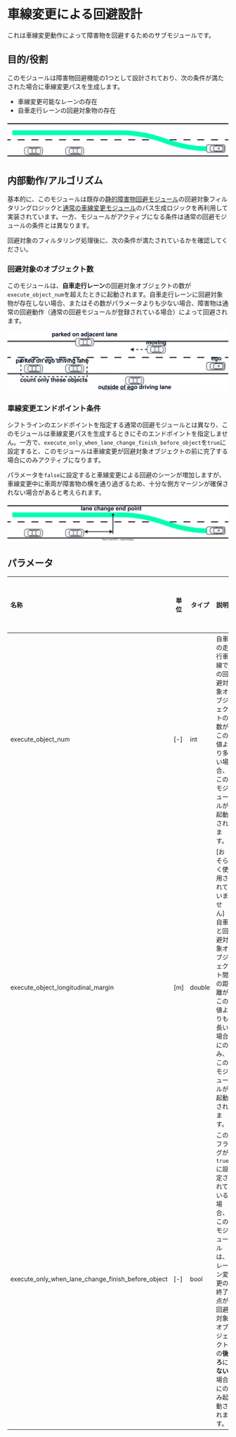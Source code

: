 # 車線変更による回避設計

これは車線変更動作によって障害物を回避するためのサブモジュールです。

## 目的/役割

このモジュールは障害物回避機能の1つとして設計されており、次の条件が満たされた場合に車線変更パスを生成します。

- 車線変更可能なレーンの存在
- 自車走行レーンの回避対象物の存在

![avoidance_by_lane_change](./images/avoidance_by_lane_change.svg)

## 内部動作/アルゴリズム

基本的に、このモジュールは既存の[静的障害物回避モジュール](../autoware_behavior_path_static_obstacle_avoidance_module/README.md)の回避対象フィルタリングロジックと[通常の車線変更モジュール](../autoware_behavior_path_lane_change_module/README.md)のパス生成ロジックを再利用して実装されています。一方、モジュールがアクティブになる条件は通常の回避モジュールの条件とは異なります。

回避対象のフィルタリング処理後に、次の条件が満たされているかを確認してください。

### 回避対象のオブジェクト数

このモジュールは、**自車走行レーン**の回避対象オブジェクトの数が`execute_object_num`を超えたときに起動されます。自車走行レーンに回避対象物が存在しない場合、またはその数がパラメータよりも少ない場合、障害物は通常の回避動作（通常の回避モジュールが登録されている場合）によって回避されます。

![trigger_1](./images/avoidance_by_lc_trigger_1.svg)

### 車線変更エンドポイント条件

シフトラインのエンドポイントを指定する通常の回避モジュールとは異なり、このモジュールは車線変更パスを生成するときにそのエンドポイントを指定しません。一方で、`execute_only_when_lane_change_finish_before_object`を`true`に設定すると、このモジュールは車線変更が回避対象オブジェクトの前に完了する場合にのみアクティブになります。

パラメータを`false`に設定すると車線変更による回避のシーンが増加しますが、車線変更中に車両が障害物の横を通り過ぎるため、十分な側方マージンが確保されない場合があると考えられます。

![trigger_2](./images/avoidance_by_lc_trigger_2.svg)

## パラメータ

| 名称                                                   | 単位 | タイプ   | 説明                                                                                                                                                                                                                                                                                                                                                                                   | デフォルト値 |
| :---------------------------------------------------- | ---- | ------ | ----------------------------------------------------------------------------------------------------------------------------------------------------------------------------------------------------------------------------------------------------------------------------------------------------------------------------------------------------------------------------------------------------------------------------------------------------------------------------------------------------------------------------------------------------------------------------------------------------------- | :----------- |
| execute_object_num                                     | [-]  | int    | 自車の走行車線での回避対象オブジェクトの数がこの値より多い場合、このモジュールが起動されます。                                                                                                                                                                                                                                                                                                                                                                                                                          | 1             |
| execute_object_longitudinal_margin                     | [m]  | double | [おそらく使用されていません] 自車と回避対象オブジェクト間の距離がこの値よりも長い場合にのみ、このモジュールが起動されます。                                                                                                                                                                                                                                                                                                                                                                                                                                                   | 0.0           |
| execute_only_when_lane_change_finish_before_object | [-]  | bool   | このフラグが`true`に設定されている場合、このモジュールは、レーン変更の終了点が回避対象オブジェクトの**後ろ**に**ない**場合にのみ起動されます。 | true          |

